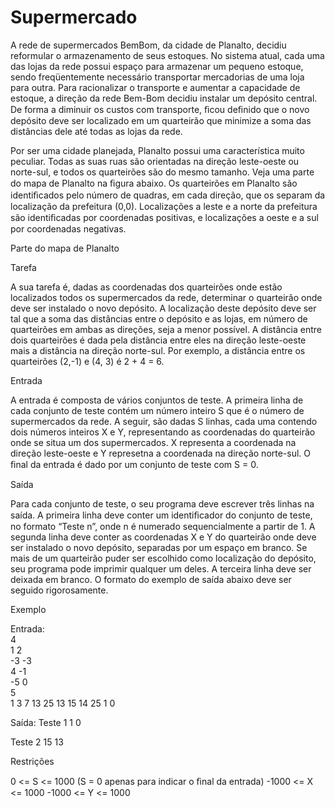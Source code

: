 # Supermercado

A rede de supermercados BemBom, da cidade de Planalto, decidiu reformular o armazenamento de seus estoques. No sistema atual, cada uma das lojas da rede possui espaço para armazenar um pequeno estoque, sendo freqüentemente necessário transportar mercadorias de uma loja para outra. Para racionalizar o transporte e aumentar a capacidade de estoque, a direção da rede Bem-Bom decidiu instalar um depósito central. De forma a diminuir os custos com transporte, ﬁcou deﬁnido que o novo depósito deve ser localizado em um quarteirão que minimize a soma das distâncias dele até todas as lojas da rede.

Por ser uma cidade planejada, Planalto possui uma característica muito peculiar. Todas as suas ruas são orientadas na direção leste-oeste ou norte-sul, e todos os quarteirões são do mesmo tamanho. Veja uma parte do mapa de Planalto na ﬁgura abaixo. Os quarteirões em Planalto são identiﬁcados pelo número de quadras, em cada direção, que os separam da localização da prefeitura (0,0). Localizações a leste e a norte da prefeitura são identiﬁcadas por coordenadas positivas, e localizações a oeste e a sul por coordenadas negativas.

Parte do mapa de Planalto
[](https://congenial.com.br/img-problem/supermercado.jpg)

Tarefa

A sua tarefa é, dadas as coordenadas dos quarteirões onde estão localizados todos os supermercados da rede, determinar o quarteirão onde deve ser instalado o novo depósito. A localização deste depósito deve ser tal que a soma das distâncias entre o depósito e as lojas, em número de quarteirões em ambas as direções, seja a menor possível. A distância entre dois quarteirões é dada pela distância entre eles na direção leste-oeste mais a distância na direção norte-sul. Por exemplo, a distância entre os quarteirões (2,-1) e (4, 3) é 2 + 4 = 6.

Entrada

A entrada é composta de vários conjuntos de teste. A primeira linha de cada conjunto de teste contém um número inteiro S que é o número de supermercados da rede. A seguir, são dadas S linhas, cada uma contendo dois números inteiros X e Y, representando as coordenadas do quarteirão onde se situa um dos supermercados. X representa a coordenada na direção leste-oeste e Y represetna a coordenada na direção norte-sul. O ﬁnal da entrada é dado por um conjunto de teste com S = 0.

Saída

Para cada conjunto de teste, o seu programa deve escrever três linhas na saída. A primeira linha deve conter um identiﬁcador do conjunto de teste, no formato “Teste n”, onde n é numerado sequencialmente a partir de 1. A segunda linha deve conter as coordenadas X e Y do quarteirão onde deve ser instalado o novo depósito, separadas por um espaço em branco. Se mais de um quarteirão puder ser escolhido como localização do depósito, seu programa pode imprimir qualquer um deles. A terceira linha deve ser deixada em branco. O formato do exemplo de saída abaixo deve ser seguido rigorosamente.

Exemplo

Entrada: <br>
4 <br>
1 2 <br>
-3 -3 <br>
4 -1 <br>
-5 0 <br>
5 <br>
1 3
7 13
25 13
15 14
25 1
0

Saída:
Teste 1
1 0

Teste 2
15 13


Restrições

0 <= S <= 1000 (S = 0 apenas para indicar o ﬁnal da entrada)
-1000 <= X <= 1000
-1000 <= Y <= 1000